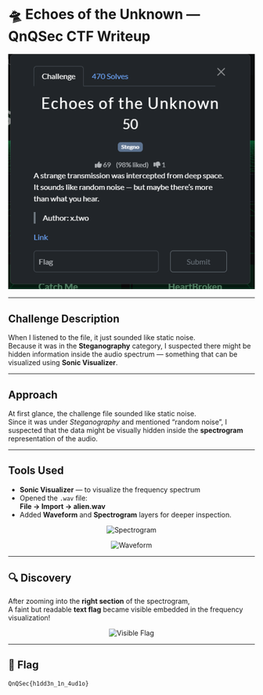 # 🛸 Echoes of the Unknown — QnQSec CTF Writeup

<p align="center">
  <img src="../Screenshot2025-10-20091945.png" alt="Challenge screenshot" width="600">
</p>

---

##  Challenge Description

When I listened to the file, it just sounded like static noise.  
Because it was in the **Steganography** category, I suspected there might be hidden information inside the audio spectrum — something that can be visualized using **Sonic Visualizer**.

---

##  Approach

At first glance, the challenge file sounded like static noise.  
Since it was under *Steganography* and mentioned “random noise”, I suspected that the data might be visually hidden inside the **spectrogram** representation of the audio.

---

##  Tools Used

-  **Sonic Visualizer** — to visualize the frequency spectrum  
- Opened the `.wav` file:  
  **File → Import → alien.wav**
- Added **Waveform** and **Spectrogram** layers for deeper inspection.

<p align="center">
  <img src="images/Screenshot%202025-10-20%20091628.png" alt="Spectrogram" width="500">
</p>

<p align="center">
  <img src="images/Screenshot%202025-10-20%20091617.png" alt="Waveform" width="500">
</p>

---

## 🔍 Discovery

After zooming into the **right section** of the spectrogram,  
A faint but readable **text flag** became visible embedded in the frequency visualization!

<p align="center">
  <img src="images/Screenshot%202025-10-20%20091651.png" alt="Visible Flag" width="600">
</p>

---

## 🏁 Flag

```bash
QnQSec{h1dd3n_1n_4ud1o}

